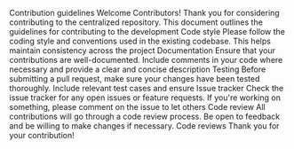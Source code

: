 Contribution guidelines
Welcome Contributors!
Thank you for considering contributing to the centralized repository. This document outlines the guidelines for contributing to the development
Code style
Please follow the coding style and conventions used in the existing codebase. This helps maintain consistency across the project
Documentation
Ensure that your contributions are well-documented. Include comments in your code where necessary and provide a clear and concise description Testing
Before submitting a pull request, make sure your changes have been tested thoroughly. Include relevant test cases and ensure
Issue tracker
Check the issue tracker for any open issues or feature requests. If you're working on something, please comment on the issue to let others Code review
All contributions will go through a code review process. Be open to feedback and be willing to make changes if necessary. Code reviews Thank you for your contribution!
